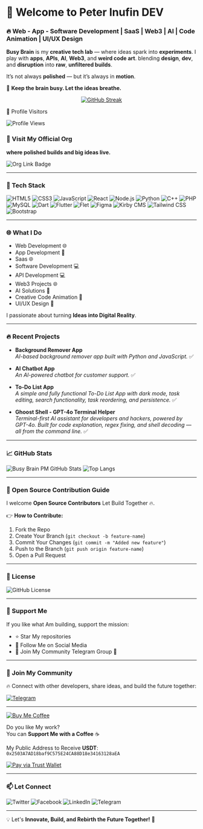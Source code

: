 # 👋 Welcome to Peter Inufin DEV

### 🔥 Web - App - Software Development | SaaS | Web3 | AI | Code Animation | UI/UX Design

**Busy Brain** is my **creative tech lab** — where ideas spark into **experiments**. I play with **apps**, **APIs**, **AI**, **Web3**, and **weird code art**. blending **design**, **dev**, and **disruption** into **raw**, **unfiltered builds**.  
  
It’s not always **polished** — but it’s always in **motion**.  
  
🧠 **Keep the brain busy. Let the ideas breathe.**

<div align="center">
  
 [![GitHub Streak](http://github-readme-streak-stats.herokuapp.com?user=PeterInufinDEV&theme=dark&hide_border=true)](https://git.io/streak-stats)
 
</div

### 🎯 Profile Visitors
![Profile Views](https://komarev.com/ghpvc/?username=PeterInufinDEV&label=Profile%20Views&color=blue&style=plastic)

### 🔗 Visit My Official Org  
**where polished builds and big ideas live.**

![Org Link Badge](https://img.shields.io/badge/Rebirth_Core_official-Visit%20Now-blue?style=plastic&logo=github)

---

### 💪 Tech Stack
![HTML5](https://img.shields.io/badge/HTML5-%23E34F26.svg?style=for-the-badge&logo=html5&logoColor=white)
![CSS3](https://img.shields.io/badge/CSS3-%231572B6.svg?style=for-the-badge&logo=css3&logoColor=white)
![JavaScript](https://img.shields.io/badge/JavaScript-%23F7DF1E.svg?style=for-the-badge&logo=javascript&logoColor=black)
![React](https://img.shields.io/badge/React-%2361DAFB.svg?style=for-the-badge&logo=react&logoColor=black)
![Node.js](https://img.shields.io/badge/Node.js-%23339933.svg?style=for-the-badge&logo=node.js&logoColor=white)
![Python](https://img.shields.io/badge/Python-%233776AB.svg?style=for-the-badge&logo=python&logoColor=white)
![C++](https://img.shields.io/badge/C%2B%2B-%2300599C.svg?style=for-the-badge&logo=c%2B%2B&logoColor=white)
![PHP](https://img.shields.io/badge/PHP-%23777BB4.svg?style=for-the-badge&logo=php&logoColor=white)
![MySQL](https://img.shields.io/badge/MySQL-%234479A1.svg?style=for-the-badge&logo=mysql&logoColor=white)
![Dart](https://img.shields.io/badge/Dart-%230175C2.svg?style=for-the-badge&logo=dart&logoColor=white)
![Flutter](https://img.shields.io/badge/Flutter-%2302569B.svg?style=for-the-badge&logo=flutter&logoColor=white)
![Flet](https://img.shields.io/badge/Flet-%232C3E50.svg?style=for-the-badge&logo=flet&logoColor=white)
![Figma](https://img.shields.io/badge/Figma-%23F24E1E.svg?style=for-the-badge&logo=figma&logoColor=white)
![Kirby CMS](https://img.shields.io/badge/Kirby_CMS-000000.svg?style=for-the-badge&logo=kirby&logoColor=white)
![Tailwind CSS](https://img.shields.io/badge/Tailwind_CSS-38B2AC.svg?style=for-the-badge&logo=tailwind-css&logoColor=white)
![Bootstrap](https://img.shields.io/badge/Bootstrap-%2302569B.svg?style=for-the-badge&logo=Bootstrap&logoColor=white)

---

### 🌐 What I Do
- Web Development 🌐 
- App Development 📱  
- Saas 🌐  
- Software Development 💻  
- API Development 💻  
- Web3 Projects 🌐  
- AI Solutions 🤖  
- Creative Code Animation 🎥  
- UI/UX Design 📐 

I passionate about turning **Ideas into Digital Reality**.

---

### 🔥 Recent Projects
- **Background Remover App**  
  _AI-based background remover app built with Python and JavaScript._ ✅  

- **AI Chatbot App**  
  _An AI-powered chatbot for customer support._ ✅  

- **To-Do List App**  
  _A simple and fully functional To-Do List App with dark mode, task editing, search functionality, task reordering, and persistence._ ✅  

- **Ghoost Shell - GPT-4o Terminal Helper**  
  _Terminal-first AI assistant for developers and hackers, powered by GPT-4o. Built for code explanation, regex fixing, and shell decoding — all from the command line._ ✅
---

### 📈 GitHub Stats
![Busy Brain PM GitHub Stats](https://github-readme-stats.vercel.app/api?username=PeterInufinDEV&show_icons=true&theme=radical)
![Top Langs](https://github-readme-stats.vercel.app/api/top-langs/?username=PeterInufinDEV&layout=compact&theme=radical)

---

### 🤝 Open Source Contribution Guide
I welcome **Open Source Contributors** Let Build Together 🔥.

👉 **How to Contribute:**
1. Fork the Repo  
2. Create Your Branch (`git checkout -b feature-name`)  
3. Commit Your Changes (`git commit -m "Added new feature"`)  
4. Push to the Branch (`git push origin feature-name`)  
5. Open a Pull Request  

---

### 📜 License
![GitHub License](https://img.shields.io/github/license/PeterInufinDEV/PeterInufinDEV?style=for-the-badge)

---

### 💪 Support Me
If you like what Am building, support the mission:

- ⭐ Star My repositories  
- 📣 Follow Me on Social Media  
- 💬 Join My Community Telegram Group 🚀  

---

### 🎯 Join My Community
🔥 Connect with other developers, share ideas, and build the future together:

[![Telegram](https://img.shields.io/badge/Join%20Our%20Telegram-%2326A5E4.svg?style=for-the-badge&logo=telegram&logoColor=white)](https://t.me/Peter_Inufin_DEV_Community)

---

[![Buy Me Coffee](https://img.shields.io/badge/Buy%20Me%20Coffee-%23FFDD00.svg?style=for-the-badge&logo=buy-me-a-coffee&logoColor=black)]([https://www.buymeacoffee.com/yourprofile](https://link.trustwallet.com/send?coin=20000714&address=0x2503A7AD18baf9C575E24CA88D18e34163128aEA&token_id=0x55d398326f99059fF775485246999027B3197955))

Do you like My work?  
You can **Support Me with a Coffee** ☕

My Public Address to Receive **USDT**:  
`0x2503A7AD18baf9C575E24CA88D18e34163128aEA`

[![Pay via Trust Wallet](https://img.shields.io/badge/Pay%20via%20Trust%20Wallet-%23007AFF.svg?style=for-the-badge&logo=trustwallet&logoColor=white)](https://link.trustwallet.com/send?coin=20000714&address=0x2503A7AD18baf9C575E24CA88D18e34163128aEA&token_id=0x55d398326f99059fF775485246999027B3197955)

---

### 📫 Let Connect

![Twitter](https://img.shields.io/badge/x-%231DA1F2.svg?style=for-the-badge&logo=x&logoColor=white&link=https://x.com/PeterInufin_DEV)
![Facebook](https://img.shields.io/badge/Facebook-%231877F2.svg?style=for-the-badge&logo=facebook&logoColor=white&link=https://web.facebook.com/PeterInufinDEV/)
![LinkedIn](https://img.shields.io/badge/LinkedIn-%230A66C2.svg?style=for-the-badge&logo=linkedin&logoColor=white&link=https://www.linkedin.com/in/peter-inufin-dev-b27647291?miniProfileUrn=urn%3Ali%3Afs_miniProfile%3AACoAAEbAkY8BMb-d2oJY6qKWRMUTVMHHi3_XTaI&lipi=urn%3Ali%3Apage%3Ad_flagship3_search_srp_all%3B6FKrUPsGR6CetMvx99o49A%3D%3D)
![Telegram](https://img.shields.io/badge/Telegram-%2326A5E4.svg?style=for-the-badge&logo=telegram&logoColor=white&link=https://t.me/Peter_Inufin_DEV)

---

💡 Let's **Innovate, Build, and Rebirth the Future Together!** 🚀
